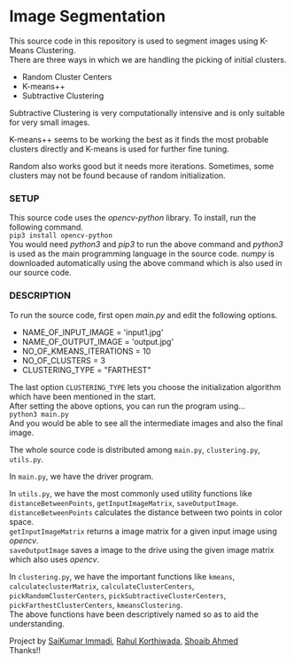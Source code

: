 # Image Segmentation
This source code in this repository is used to segment images using K-Means Clustering.  
There are three ways in which we are handling the picking of initial clusters.  

* Random Cluster Centers  
* K-means++  
* Subtractive Clustering  

Subtractive Clustering is very computationally intensive and is only suitable for very small images.  

K-means++ seems to be working the best as it finds the most probable clusters directly and K-means is used for further fine tuning.  

Random also works good but it needs more iterations. Sometimes, some clusters may not be found because of random initialization.

### SETUP
This source code uses the *opencv-python* library. To install, run the following command.  
`pip3 install opencv-python`  
You would need *python3* and *pip3* to run the above command and *python3* is used as the main programming language in the source code. *numpy* is downloaded automatically using the above command which is also used in our source code.  

### DESCRIPTION
To run the source code, first open *main.py* and edit the following options.  

* NAME_OF_INPUT_IMAGE = 'input1.jpg'  
* NAME_OF_OUTPUT_IMAGE = 'output.jpg'  
* NO_OF_KMEANS_ITERATIONS = 10  
* NO_OF_CLUSTERS = 3  
* CLUSTERING_TYPE = "FARTHEST"  

The last option `CLUSTERING_TYPE` lets you choose the initialization algorithm which have been mentioned in the start.  
After setting the above options, you can run the program using...  
`python3 main.py`  
And you would be able to see all the intermediate images and also the final image.  

The whole source code is distributed among `main.py`, `clustering.py`, `utils.py`.  

In `main.py`, we have the driver program.  

In `utils.py`, we have the most commonly used utility functions like `distanceBetweenPoints`, `getInputImageMatrix`, `saveOutputImage`.  
`distanceBetweenPoints` calculates the distance between two points in color space.  
`getInputImageMatrix` returns a image matrix for a given input image using *opencv*.  
`saveOutputImage` saves a image to the drive using the given image matrix which also uses *opencv*.  

In `clustering.py`, we have the important functions like `kmeans`, `calculateclusterMatrix`, `calculateClusterCenters`, `pickRandomClusterCenters`, `pickSubtractiveClusterCenters`, `pickFarthestClusterCenters`,
`kmeansClustering`.  
The above functions have been descriptively named so as to aid the understanding.  

Project by [SaiKumar Immadi](https://github.com/s-xync), [Rahul Korthiwada](https://github.com/Korthiwada), [Shoaib Ahmed](https://github.com/ahmedshoaib)  
Thanks!!
